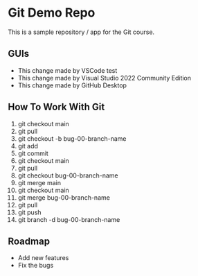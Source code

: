 # Git Demo Repo
This is a sample repository / app for the Git course.

## GUIs
 * This change made by VSCode test
 * This change made by Visual Studio 2022 Community Edition
 * This change made by GitHub Desktop

## How To Work With Git
1. git checkout main
2. git pull
3. git checkout -b bug-00-branch-name
4. git add
5. git commit
6. git checkout main
7. git pull
8. git checkout bug-00-branch-name
9. git merge main
10. git checkout main
11. git merge bug-00-branch-name
12. git pull
13. git push
14. git branch -d bug-00-branch-name

## Roadmap
 * Add new features
 * Fix the bugs
